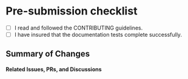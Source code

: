 # Pre-submission checklist

 * [ ] I read and followed the CONTRIBUTING guidelines.
 * [ ] I have insured that the documentation tests complete successfully.

## Summary of Changes

[//]: # (Please summarize your commits here. For any complex or contenious changes, please also provide justifications.)



#### Related Issues, PRs, and Discussions

[//]: # (Please link to related issues, pull requests, and discussions here - especially corresponding code PRs. If your PR has no related issues, PRs, or discussions, please provide a justification for this PR here instead.)




